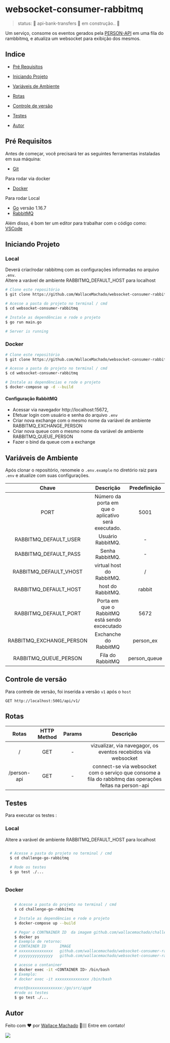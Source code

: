# websocket-consumer-rabbitmq

> status:	🚧 api-bank-transfers 🚀 em construção..  🚧

Um serviço, consome os eventos gerados pela [PERSON-API](https://github.com/WallaceMachado/challenge-go-rabbitmq) em uma fila do rambbitmq, e atualiza
um websocket para exibição dos mesmos.



## Indice

* <p><a href="#pré-requisitos">Pré Requisitos</a> </p>
* <p><a href="#iniciando-projeto">Iniciando Projeto</a></p>
* <p><a href="#variáveis-de-ambiente">Variáveis de Ambiente</a></p>
* <p><a href="#rotas">Rotas</a></p>
* <p><a href="#controle-de-versão">Controle de versão</a></p>
* <p><a href="#testes">Testes</a></p>
* <p><a href="#autor">Autor</a></p>




## Pré Requisitos

Antes de começar, você precisará ter as seguintes ferramentas instaladas em sua máquina:
* [Git](https://git-scm.com)

Para rodar via docker
* [Docker](https://docs.docker.com/)

Para rodar Local
* [Go](https://golang.org/) versão 1.16.7
* [RabbitMQ](https://www.rabbitmq.com/)

Além disso, é bom ter um editor para trabalhar com o código como: [VSCode](https://code.visualstudio.com/)



## Iniciando Projeto 

### Local

Deverá criar/rodar rabbitmq com as configurações informadas no arquivo ``` .env ```.  
Altere a varável de ambiente RABBITMQ_DEFAULT_HOST  para localhost
 

```bash
# Clone este repositório
$ git clone https://github.com/WallaceMachado/websocket-consumer-rabbitmq.git

# Acesse a pasta do projeto no terminal / cmd
$ cd websocket-consumer-rabbitmq

# Instale as dependências e rode o projeto
$ go run main.go

# Server is running
```


### Docker

```bash
# Clone este repositório
$ git clone https://github.com/WallaceMachado/websocket-consumer-rabbitmq.git

# Acesse a pasta do projeto no terminal / cmd
$ cd websocket-consumer-rabbitmq

# Instale as dependências e rode o projeto
$ docker-compose up -d --build

```
#### Configuração RabbitMQ
* Acessar via navegador http://localhost:15672, 
* Efetuar login com usuário e senha do arquivo ``` .env ```
* Criar nova exchange com o mesmo nome da variável de ambiente RABBITMQ_EXCHANGE_PERSON
* Criar nova queue com o mesmo nome da variável de ambiente RABBITMQ_QUEUE_PERSON
* Fazer o bind da queue com a exchange

## Variáveis de Ambiente

Após clonar o repositório, renomeie o ``` .env.example ``` no diretório raiz para ``` .env ``` e atualize com suas configurações.


| Chave  |  Descrição  | Predefinição  |
| :---: | :---: | :---: | 
|  PORT |  Número da porta em que o aplicativo será executado. | 5001  |
|  RABBITMQ_DEFAULT_USER | Usuário RabbitMQ.  |  -   |
|  RABBITMQ_DEFAULT_PASS | Senha RabbitMQ.  |  -   |
|  RABBITMQ_DEFAULT_VHOST | virtual host do RabbitMQ.  |  /   |
|  RABBITMQ_DEFAULT_HOST | host do RabbitMQ.  |  rabbit   |
|  RABBITMQ_DEFAULT_PORT | Porta em que o RabbitMQ está sendo excecutado  |  5672   |
|  RABBITMQ_EXCHANGE_PERSON | Exchanche do RabbitMQ  |  person_ex   |
|  RABBITMQ_QUEUE_PERSON  | Fila do RabbitMQ  |  person_queue   |

## Controle de versão
Para contrele de versão, foi inserida a versão ``` v1 ``` após o  ``` host ```

```
GET http://localhost:5001/api/v1/

```

 
## Rotas

| Rotas  |  HTTP Method  | Params  |  Descrição  | 
| :---: | :---: | :---: | :---: |
|  / |  GET |  -  | vizualizar, via navegagor, os eventos recebidos via websocket |
|  /person-api|  GET | - | connect-se via websocket com o serviço que consome a fila do rabbitmq das operações feitas na person-api |



## Testes
Para executar os testes :

### Local

Altere a varável de ambiente RABBITMQ_DEFAULT_HOST  para localhost

```bash

  # Acesse a pasta do projeto no terminal / cmd
  $ cd challenge-go-rabbitmq
  
  # Rode os testes
  $ go test ./...
  
```


### Docker


```bash

    # Acesse a pasta do projeto no terminal / cmd
    $ cd challenge-go-rabbitmq

    # Instale as dependências e rode o projeto
    $ docker-compose up --build

    # Pegar o CONTNAINER ID  da imagem github.com/wallacemachado/challenge-go-rabbitmq
    $ docker ps
    # Exemplo de retorno:
    # CONTAINER ID      IMAGE                                             COMMAND                  
    # xxxxxxxxxxxxxxx   github.com/wallacemachado/websocket-consumer-rabbitmq      "go run main.go"         0.0.0.0:5003->5000/tcp, :::5003->5003 ....  
    # yyyyyyyyyyyyyyy   github.com/wallacemachado/websocket-consumer-rabbitmq   "docker-entrypoint.s…"   0.0.0.0:5432->5432/tcp, :::5432->5432 ....

    # acesse o contaniner
    $ docker exec -it <CONTAINER ID> /bin/bash
    # Exemplo:
    # docker exec -it xxxxxxxxxxxxxxx /bin/bash

    #root@xxxxxxxxxxxxxxx:/go/src/app# 
    #rode os testes
    $ go test ./...

```



## Autor


Feito com ❤️ por [Wallace Machado](https://github.com/WallaceMachado) 🚀🏽 Entre em contato!

[<img src="https://img.shields.io/badge/linkedin-%230077B5.svg?&style=for-the-badge&logo=linkedin&logoColor=white" />](https://www.linkedin.com/in/wallace-machado-b2054246/)
